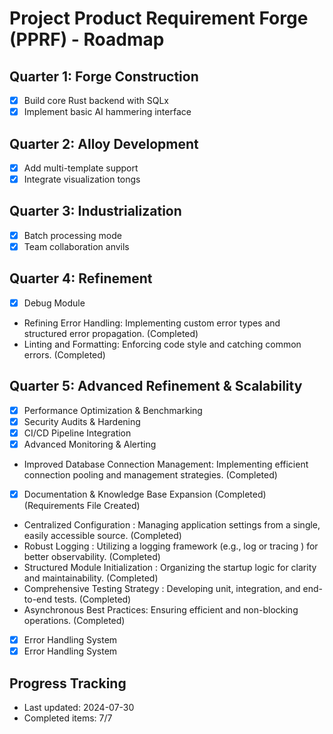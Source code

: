 # Project Product Requirement Forge (PPRF) - Roadmap

## Quarter 1: Forge Construction
- [x] Build core Rust backend with SQLx
- [x] Implement basic AI hammering interface

## Quarter 2: Alloy Development
- [x] Add multi-template support
- [x] Integrate visualization tongs

## Quarter 3: Industrialization
- [x] Batch processing mode
- [x] Team collaboration anvils

## Quarter 4: Refinement
- [x] Debug Module
- Refining Error Handling: Implementing custom error types and structured error propagation. (Completed)
- Linting and Formatting: Enforcing code style and catching common errors. (Completed)

## Quarter 5: Advanced Refinement & Scalability
- [x] Performance Optimization & Benchmarking
- [x] Security Audits & Hardening
- [x] CI/CD Pipeline Integration
- [x] Advanced Monitoring & Alerting
- Improved Database Connection Management: Implementing efficient connection pooling and management strategies. (Completed)
- [x] Documentation & Knowledge Base Expansion (Completed) (Requirements File Created)
- Centralized Configuration : Managing application settings from a single, easily accessible source. (Completed)
- Robust Logging : Utilizing a logging framework (e.g., log or tracing ) for better observability. (Completed)
- Structured Module Initialization : Organizing the startup logic for clarity and maintainability. (Completed)
- Comprehensive Testing Strategy : Developing unit, integration, and end-to-end tests. (Completed)
- Asynchronous Best Practices: Ensuring efficient and non-blocking operations. (Completed)
- [x] Error Handling System
- [x] Error Handling System

## Progress Tracking
- Last updated: 2024-07-30
- Completed items: 7/7